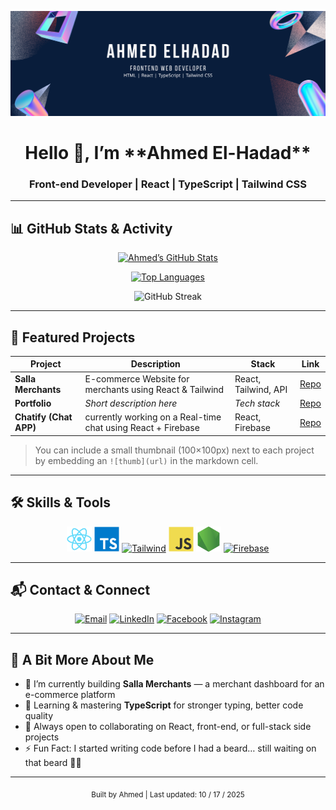<!-- ═══════════════ HEADER ═══════════════ -->
<p align="center">
  <img src="https://github.com/AhmedEl-hadad/AhmedEl-hadad/blob/main/banner.png?raw=true" alt="Banner" />
</p>

<h1 align="center">Hello 👋, I’m **Ahmed El-Hadad**</h1>
<h3 align="center">Front-end Developer | React | TypeScript | Tailwind CSS</h3>

---

## 📊 GitHub Stats & Activity

<p align="center">
  <!-- Dynamic cards from github-readme-stats -->
  <a href="https://github.com/AhmedEl-hadad">
    <img alt="Ahmed’s GitHub Stats" src="https://github-readme-stats.vercel.app/api?username=AhmedEl-hadad&show_icons=true&theme=radical" />
  </a>
</p>

<p align="center">
  <a href="https://github.com/AhmedEl-hadad">
    <img alt="Top Languages" src="https://github-readme-stats.vercel.app/api/top-langs/?username=AhmedEl-hadad&layout=compact&theme=radical" />
  </a>
</p>

<p align="center">
  <!-- Streak card -->
  <img alt="GitHub Streak" src="https://streak-stats.demolab.com?user=AhmedEl-hadad&theme=radical" />
</p>

---

## 💼 Featured Projects

<!-- This section can be auto-generated via Action -->
| Project | Description | Stack | Link |
|---|---|---|---|
| **Salla Merchants** | E-commerce Website for merchants using React & Tailwind | React, Tailwind, API | [Repo](https://github.com/AhmedEl-hadad/salla-merchants/) |
| **Portfolio** | _Short description here_ | _Tech stack_ | [Repo](https://github.com/AhmedEl-hadad/AE-Portfolio/) |
| **Chatify (Chat APP)** | currently working on a Real-time chat using React + Firebase | React, Firebase | [Repo](#) |

> You can include a small thumbnail (100×100px) next to each project by embedding an `![thumb](url)` in the markdown cell.

---

## 🛠️ Skills & Tools

<p align="center">
  <a href="https://reactjs.org/"><img src="https://raw.githubusercontent.com/devicons/devicon/master/icons/react/react-original.svg" alt="React" width="40" /></a>
  <a href="https://www.typescriptlang.org/"><img src="https://raw.githubusercontent.com/devicons/devicon/master/icons/typescript/typescript-original.svg" alt="TypeScript" width="40" /></a>
  <a href="https://tailwindcss.com/"><img src="https://www.vectorlogo.zone/logos/tailwindcss/tailwindcss-icon.svg" alt="Tailwind" width="40" /></a>
  <a href="https://developer.mozilla.org/js"><img src="https://raw.githubusercontent.com/devicons/devicon/master/icons/javascript/javascript-original.svg" alt="JS" width="40" /></a>
  <a href="https://nodejs.org/"><img src="https://raw.githubusercontent.com/devicons/devicon/master/icons/nodejs/nodejs-original.svg" alt="Node.js" width="40" /></a>
  <a href="https://firebase.google.com/"><img src="https://www.vectorlogo.zone/logos/firebase/firebase-icon.svg" alt="Firebase" width="40" /></a>
  <!-- add more as needed -->
</p>

---

## 📬 Contact & Connect

<p align="center">
  <a href="mailto:ahmed1ibahim12@gmail.com"><img src="https://img.shields.io/badge/Email-Contact-C14438?style=flat&logo=gmail&logoColor=white" alt="Email" /></a>
  <a href="https://www.linkedin.com/in/ahmed-elhadad1"><img src="https://img.shields.io/badge/LinkedIn-Connect-0A66C2?style=flat&logo=linkedin&logoColor=white" alt="LinkedIn" /></a>
  <a href="https://www.facebook.com/share/1A8zw6kimJ/"><img src="https://img.shields.io/badge/Facebook-Follow-1877F2?style=flat&logo=facebook&logoColor=white" alt="Facebook" /></a>
  <a href="https://www.instagram.com/ahmed_elhad0d_"><img src="https://img.shields.io/badge/Instagram-Follow-E4405F?style=flat&logo=instagram&logoColor=white" alt="Instagram" /></a>
</p>

---

## 🎯 A Bit More About Me

- 🔭 I’m currently building **Salla Merchants** — a merchant dashboard for an e-commerce platform  
- 🌱 Learning & mastering **TypeScript** for stronger typing, better code quality  
- 🤝 Always open to collaborating on React, front-end, or full-stack side projects  
- ⚡ Fun Fact: I started writing code before I had a beard… still waiting on that beard 🧔🏻  

---

<p align="center">
  <sub>Built by Ahmed | Last updated: 10 / 17 / 2025 </sub>
</p>
